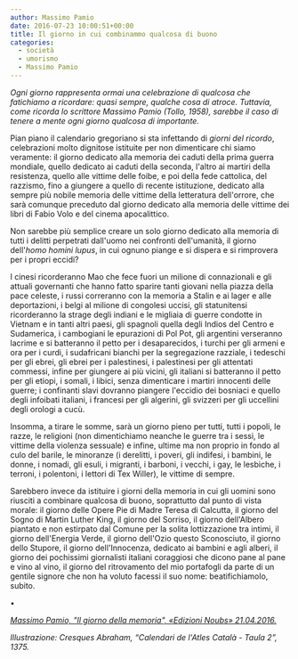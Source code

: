 ```yaml
---
author: Massimo Pamio
date: 2016-07-23 10:00:51+00:00
title: Il giorno in cui combinammo qualcosa di buono
categories:
  - società
  - umorismo
  - Massimo Pamio
---
```


*Ogni giorno rappresenta ormai una celebrazione di qualcosa che fatichiamo a ricordare: quasi sempre, qualche cosa di atroce. Tuttavia, come ricorda lo scrittore Massimo Pamio (Tollo, 1958), sarebbe il caso di tenere a mente ogni giorno qualcosa di importante.*

Pian piano il calendario gregoriano si sta infettando di *giorni del ricordo*, celebrazioni molto dignitose istituite per non dimenticare chi siamo veramente: il giorno dedicato alla memoria dei caduti della prima guerra mondiale, quello dedicato ai caduti della seconda, l'altro ai martiri della resistenza, quello alle vittime delle foibe, e poi della fede cattolica, del razzismo, fino a giungere a quello di recente istituzione, dedicato alla sempre più nobile memoria delle vittime della letteratura dell'orrore, che sarà comunque preceduto dal giorno dedicato alla memoria delle vittime dei libri di Fabio Volo e del cinema apocalittico.

Non sarebbe più semplice creare un solo giorno dedicato alla memoria di tutti i delitti perpetrati dall'uomo nei confronti dell'umanità, il giorno dell'*homo homini lupus*, in cui ognuno piange e si dispera e si rimprovera per i propri eccidi?

I cinesi ricorderanno Mao che fece fuori un milione di connazionali e gli attuali governanti che hanno fatto sparire tanti giovani nella piazza della pace celeste, i russi correranno con la memoria a Stalin e ai lager e alle deportazioni, i belgi al milione di congolesi uccisi, gli statunitensi ricorderanno la strage degli indiani e le migliaia di guerre condotte in Vietnam e in tanti altri paesi, gli spagnoli quella degli Indios del Centro e Sudamerica, i cambogiani le epurazioni di Pol Pot, gli argentini verseranno lacrime e si batteranno il petto per i desaparecidos, i turchi per gli armeni e ora per i curdi, i sudafricani bianchi per la segregazione razziale, i tedeschi per gli ebrei, gli ebrei per i palestinesi, i palestinesi per gli attentati commessi, infine per giungere ai più vicini, gli italiani si batteranno il petto per gli etiopi, i somali, i libici, senza dimenticare i martiri innocenti delle guerre; i confinanti slavi dovranno piangere l'eccidio dei bosniaci e quello degli infoibati italiani, i francesi per gli algerini, gli svizzeri per gli uccellini degli orologi a cucù.

Insomma, a tirare le somme, sarà un giorno pieno per tutti, tutti i popoli, le razze, le religioni (non dimentichiamo neanche le guerre tra i sessi, le vittime della violenza sessuale) e infine, ultime ma non proprio in fondo al culo del barile, le minoranze (i derelitti, i poveri, gli indifesi, i bambini, le donne, i nomadi, gli esuli, i migranti, i barboni, i vecchi, i gay, le lesbiche, i terroni, i polentoni, i lettori di Tex Willer), le vittime di sempre.

Sarebbero invece da istituire i giorni della memoria in cui gli uomini sono riusciti a combinare qualcosa di buono, soprattutto dal punto di vista morale: il giorno delle Opere Pie di Madre Teresa di Calcutta, il giorno del Sogno di Martin Luther King, il giorno del Sorriso, il giorno dell'Albero piantato e non estirpato dal Comune per la solita lottizzazione tra intimi, il giorno dell'Energia Verde, il giorno dell'Ozio questo Sconosciuto, il giorno dello Stupore, il giorno dell'Innocenza, dedicato ai bambini e agli alberi, il giorno dei pochissimi giornalisti italiani coraggiosi che dicono pane al pane e vino al vino, il giorno del ritrovamento del mio portafogli da parte di un gentile signore che non ha voluto facessi il suo nome: beatifichiamolo, subito.

•

[*Massimo Pamio, "Il giorno della memoria", «Edizioni Noubs» 21.04.2016.*](https://noubs.wordpress.com/2016/04/21/il-giorno-della-memoria-per-massimo-pamio/)

*Illustrazione: Cresques Abraham, “Calendari de l'Atles Català - Taula 2”, 1375.*
